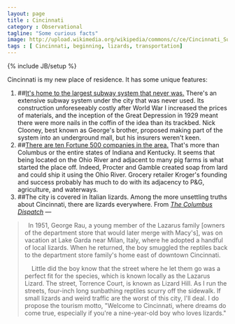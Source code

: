 ```yaml
---
layout: page
title : Cincinnati
category : Observational
tagline: "Some curious facts"
image: http://upload.wikimedia.org/wikipedia/commons/c/ce/Cincinnati_Subway_-_Race_St._Station.jpg
tags : [ Cincinnati, beginning, lizards, transportation]
---
```

{% include JB/setup %}

Cincinnati is my new place of residence. It has some unique features:

1. ##[It's home to the largest subway system that never was.](http://en.wikipedia.org/wiki/Cincinnati_Subway)
There's an extensive subway system under the city that was never used.
Its construction unforeseeably costly after World War I increased the prices of materials,
and the inception of the Great Depression in 1929 meant there were more nails in the coffin
of the idea than its trackbed. Nick Clooney, best known as George's brother, 
proposed making part of the system into an underground mall, but his insurers
weren't keen.
2. ##[There are ten Fortune 500 companies in the area.](http://www.wcpo.com/dpp/money/business_news/fortune-500-list-has-ten-companies-from-greater-cincinnati)
That's more than Columbus or the entire states of Indiana and Kentucky. It seems that 
being located on the Ohio River and adjacent to many pig farms is what started the place
off. Indeed, Procter and Gamble created soap from lard and could ship it using the Ohio
River. Grocery retailer Kroger's founding and success probably has much to do with its adjacency to P&amp;G,
agriculture, and waterways.
3. ##The city is covered in Italian lizards.
Among the more unsettling truths about Cincinnati, there are lizards everywhere.
From *[The Columbus Dispatch](http://www.dispatch.com/content/stories/science/2008/08/12/sci_lizards.ART_ART_08-12-08_B4_HTAV3JF.html)* &#8212;
>&nbsp;
>In 1951, George Rau, a young member of the Lazarus family &#91;owners of the department store that would later merge with Macy's&#93;, 
>was on vacation at Lake Garda near Milan, Italy, where he
>adopted a handful of local lizards. When he returned, the 
>boy smuggled the reptiles back to the department store 
>family's home east of downtown Cincinnati.
>
>&nbsp;
>&nbsp;
>Little did the boy know that the street where he let them 
>go was a perfect fit for the species, which is known locally
>as the Lazarus Lizard. The street, Torrence Court, is known 
>as Lizard Hill.
As I run the streets, four-inch long sunbathing reptiles scurry off the sidewalk. If
small lizards and weird traffic are the worst of this city, I'll deal.
I do propose the tourism motto, "Welcome to Cincinnati, where dreams do come true, 
especially if you're a nine-year-old boy who loves lizards." 

